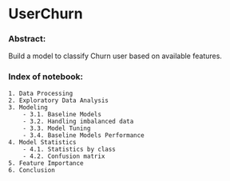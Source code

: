 # UserChurn

### Abstract:
Build a model to classify Churn user based on available features.

### Index of notebook:
```
1. Data Processing
2. Exploratory Data Analysis
3. Modeling
    - 3.1. Baseline Models
    - 3.2. Handling imbalanced data    
    - 3.3. Model Tuning
    - 3.4. Baseline Models Performance
4. Model Statistics
    - 4.1. Statistics by class
    - 4.2. Confusion matrix
5. Feature Importance
6. Conclusion
```
